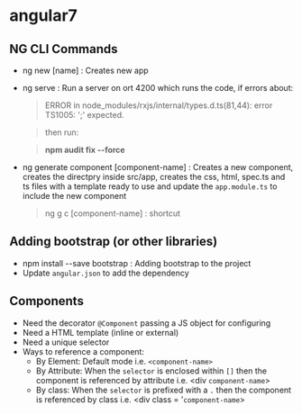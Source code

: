 # angular7

## NG CLI Commands

- ng new [name] :  Creates new app
- ng serve : Run a server on ort 4200 which runs the code, if errors about:
    > ERROR in node_modules/rxjs/internal/types.d.ts(81,44): error TS1005: ';' expected.
    
    > then run:

    > **npm audit fix --force**
    
- ng generate component [component-name] : Creates a new component, creates the directpry inside src/app, creates the 
css, html, spec.ts and ts files with a template ready to use and update the `app.module.ts` to include the new component
    > ng g c [component-name] : shortcut
    
## Adding bootstrap (or other libraries)
 
- npm install --save bootstrap : Adding bootstrap to the project
- Update `angular.json` to add the dependency
 
 ## Components
 
 - Need the decorator `@Component` passing a JS object for configuring
 - Need a HTML template (inline or external)
 - Need a unique selector
 - Ways to reference a component:
   * By Element: Default mode i.e. `<component-name>`
   * By Attribute: When the `selector` is enclosed within `[]` then the component is referenced by attribute i.e. <div `component-name`>
   * By class: When the `selector` is prefixed with a `.` then the component is referenced by class i.e. <div class = '`component-name`>


